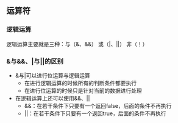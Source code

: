 ## 运算符


### 逻辑运算
逻辑运算主要就是三种：与（&、&&） 或（|、||） 非（！）

### &与&&、|与||的区别
- &与|可以进行位运算与逻辑运算
    - 在进行逻辑运算的时候所有的判断条件都要执行
    - 在进行位运算的时候只是针对当前的数据进行处理
- 在逻辑运算上还可以使用&&、||
    - &&：在若干条件下只要有一个返回false，后面的条件不再执行
    - ||：在若干条件下只要有一个返回true，后面的条件不再执行

